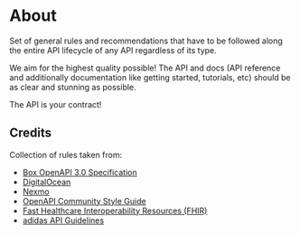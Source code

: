 # About

Set of general rules and recommendations that have to be followed along the entire API lifecycle of any API regardless of its type.

We aim for the highest quality possible! The API and docs (API reference and additionally documentation like getting started, tutorials, etc) should be as clear and stunning as possible.

The API is your contract!

## Credits

Collection of rules taken from:

- [Box OpenAPI 3.0 Specification](https://github.com/box/box-openapi)
- [DigitalOcean](https://github.com/digitalocean/openapi)
- [Nexmo](https://github.com/Nexmo/api-specification)
- [OpenAPI Community Style Guide](https://github.com/openapi-contrib/style-guides)
- [Fast Healthcare Interoperability Resources (FHIR)](http://hl7.org/fhir/http.html#general)
- [adidas API Guidelines](https://adidas.gitbook.io/api-guidelines/)